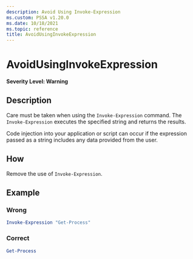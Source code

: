 ```yaml
---
description: Avoid Using Invoke-Expression
ms.custom: PSSA v1.20.0
ms.date: 10/18/2021
ms.topic: reference
title: AvoidUsingInvokeExpression
---
```

# AvoidUsingInvokeExpression

**Severity Level: Warning**

## Description

Care must be taken when using the `Invoke-Expression` command. The `Invoke-Expression` executes the
specified string and returns the results.

Code injection into your application or script can occur if the expression passed as a string
includes any data provided from the user.

## How

Remove the use of `Invoke-Expression`.

## Example

### Wrong

```powershell
Invoke-Expression "Get-Process"
```

### Correct

```powershell
Get-Process
```

